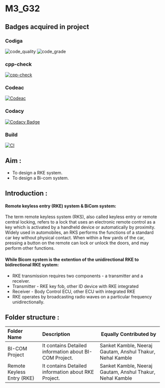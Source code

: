 # M3_G32

## Badges acquired in project
### Codiga
![code_quality](https://api.codiga.io/project/31877/score/svg)
![code_grade](https://api.codiga.io/project/31877/status/svg)
### cpp-check
[![cpp-check](https://github.com/neerajgautam11/M3_G32/actions/workflows/c-cpp.yml/badge.svg)](https://github.com/neerajgautam11/M3_G32/actions/workflows/c-cpp.yml)
### Codeac
[![Codeac](https://static.codeac.io/badges/2-468468533.svg "Codeac")](https://app.codeac.io/github/neerajgautam11/M3_G32)
### Codacy 
[![Codacy Badge](https://app.codacy.com/project/badge/Grade/e275f9c662b24b1d991ae71cd8d84995)](https://www.codacy.com/gh/neerajgautam11/M3_G32/dashboard?utm_source=github.com&amp;utm_medium=referral&amp;utm_content=neerajgautam11/M3_G32&amp;utm_campaign=Badge_Grade)
### Build
[![CI](https://github.com/neerajgautam11/M3_G32/actions/workflows/main.yml/badge.svg)](https://github.com/neerajgautam11/M3_G32/actions/workflows/main.yml)

## Aim :
* To design a RKE system.
* To design a Bi-com system.

## Introduction :
#### Remote keyless entry (RKE) system & BiCom system:

The term remote keyless system (RKS), also called keyless entry or remote central locking, refers to a lock that uses an electronic remote control as a key which is activated by a handheld device or automatically by proximity.
Widely used in automobiles, an RKS performs the functions of a standard car key without physical contact. When within a few yards of the car, pressing a button on the remote can lock or unlock the doors, and may perform other functions.

#### While Bicom system is the extention of the unidirectional RKE to bidirectional RKE system:
* RKE transmission requires two components - a transmitter and a receiver. 
* Transmitter - RKE key fob, other ID device with RKE integrated 
* Receiver - Body Control ECU, other ECU with integrated RKE 
* RKE operates by broadcasting radio waves on a particular frequency unidirectionally. 
 
 
## Folder structure :
|   Folder Name        |      Description              |    Equally Contributed by           
|:-------------------- |:------------------------------|-----------------------------------------|
| BI-COM Project       | It contains Detailed information about BI-COM Project. | Sanket Kamble, Neeraj Gautam, Anshul Thakur, Nehal Kamble|
|Remote Keyless Entry (RKE)|It contains Detailed information about RKE Project. | Sanket Kamble, Neeraj Gautam, Anshul Thakur, Nehal Kamble|

 


